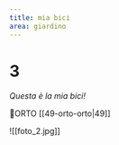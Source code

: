 ```yaml
---
title: mia bici
area: giardino
---
```

# 3
_Questa è la mia bici!_

👣ORTO [[49-orto-orto|49]]

![[foto_2.jpg]]